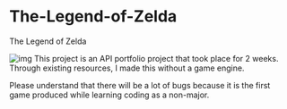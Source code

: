 # The-Legend-of-Zelda
The Legend of Zelda

![img](https://user-images.githubusercontent.com/106663427/176633598-c98ff71f-15c1-49e9-b455-4acb961467ec.png)
This project is an API portfolio project that took place for 2 weeks. 
Through existing resources, I made this  without a game engine.

Please understand that there will be a lot of bugs because it is the first game produced while learning coding as a non-major.

